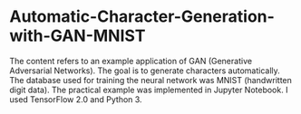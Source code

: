# Automatic-Character-Generation-with-GAN-MNIST
The content refers to an example application of GAN (Generative Adversarial Networks). The goal is to generate characters automatically. The database used for training the neural network was MNIST (handwritten digit data). The practical example was implemented in Jupyter Notebook. I used TensorFlow 2.0 and Python 3.
